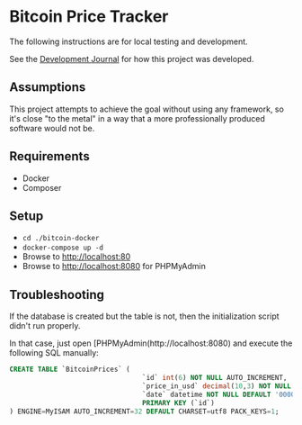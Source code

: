 # Bitcoin Price Tracker

The following instructions are for local testing and development.

See the [Development Journal](dev-notes.md) for how this project was developed.

## Assumptions

This project attempts to achieve the goal without using any framework, so it's
close "to the metal" in a way that a more professionally produced software would
not be.

## Requirements

- Docker
- Composer

## Setup

- `cd ./bitcoin-docker`
- `docker-compose up -d`
- Browse to [http://localhost:80](http://localhost:80)
- Browse to [http://localhost:8080](http://localhost:8080) for PHPMyAdmin

## Troubleshooting

If the database is created but the table is not, then the initialization script didn't run properly.

In that case, just open [PHPMyAdmin(http://localhost:8080) and execute the following SQL manually:

```sql
CREATE TABLE `BitcoinPrices` (
                                 `id` int(6) NOT NULL AUTO_INCREMENT,
                                 `price_in_usd` decimal(10,3) NOT NULL DEFAULT '',
                                 `date` datetime NOT NULL DEFAULT '0000-00-00 00:00:00',
                                 PRIMARY KEY (`id`)
) ENGINE=MyISAM AUTO_INCREMENT=32 DEFAULT CHARSET=utf8 PACK_KEYS=1;
```